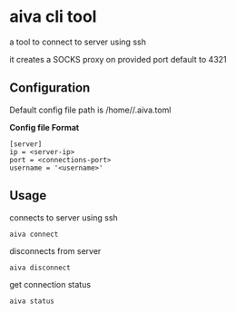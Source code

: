 # aiva cli tool

<p>a tool to connect to server using ssh</p>
<p>it creates a SOCKS proxy on provided port default to 4321</p>


## Configuration
<p>Default config file path is /home/<username>/.aiva.toml

<b>Config file Format</b>

```
[server]
ip = <server-ip>
port = <connections-port>
username = '<username>'
```
</p>

## Usage

connects to server using ssh
```
aiva connect  
```

disconnects from server
```
aiva disconnect  
```
get connection status
```
aiva status  
```